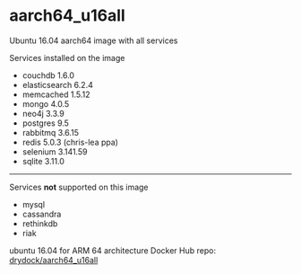 # aarch64_u16all
Ubuntu 16.04 aarch64 image with all services

Services installed on the image
- couchdb 1.6.0
- elasticsearch 6.2.4
- memcached 1.5.12
- mongo 4.0.5
- neo4j 3.3.9
- postgres 9.5
- rabbitmq 3.6.15
- redis 5.0.3 (chris-lea ppa)
- selenium 3.141.59
- sqlite 3.11.0


---

Services **not** supported on this image 
- mysql
- cassandra
- rethinkdb
- riak

ubuntu 16.04 for ARM 64 architecture Docker Hub repo: [drydock/aarch64_u16all](https://hub.docker.com/r/drydock/aarch64_u16all/)
